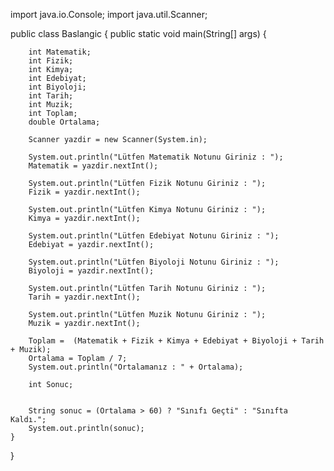 import java.io.Console;
import java.util.Scanner;

public class Baslangic {
    public static void main(String[] args) {

        int Matematik;
        int Fizik;
        int Kimya;
        int Edebiyat;
        int Biyoloji;
        int Tarih;
        int Muzik;
        int Toplam;
        double Ortalama;

        Scanner yazdir = new Scanner(System.in);

        System.out.println("Lütfen Matematik Notunu Giriniz : ");
        Matematik = yazdir.nextInt();

        System.out.println("Lütfen Fizik Notunu Giriniz : ");
        Fizik = yazdir.nextInt();

        System.out.println("Lütfen Kimya Notunu Giriniz : ");
        Kimya = yazdir.nextInt();

        System.out.println("Lütfen Edebiyat Notunu Giriniz : ");
        Edebiyat = yazdir.nextInt();

        System.out.println("Lütfen Biyoloji Notunu Giriniz : ");
        Biyoloji = yazdir.nextInt();

        System.out.println("Lütfen Tarih Notunu Giriniz : ");
        Tarih = yazdir.nextInt();

        System.out.println("Lütfen Muzik Notunu Giriniz : ");
        Muzik = yazdir.nextInt();

        Toplam =  (Matematik + Fizik + Kimya + Edebiyat + Biyoloji + Tarih + Muzik);
        Ortalama = Toplam / 7;
        System.out.println("Ortalamanız : " + Ortalama);

        int Sonuc;
        

        String sonuc = (Ortalama > 60) ? "Sınıfı Geçti" : "Sınıfta Kaldı.";
        System.out.println(sonuc);
    }
}

